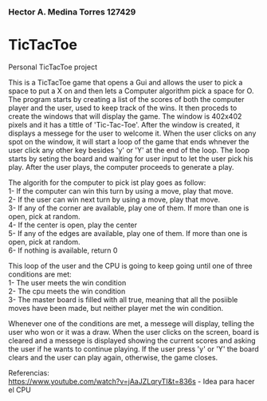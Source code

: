 ### Hector A. Medina Torres  127429  
# TicTacToe
Personal TicTacToe project  
  
This is a TicTacToe game that opens a Gui and allows the user to pick a space to put a X on and then lets a Computer algorithm pick a space for O. 
The program starts by creating a list of the scores of both the computer player and the user, used to keep track of the wins. It then proceds to 
create the windows that will display the game. The window is 402x402 pixels and it has a tittle of 'Tic-Tac-Toe'. After the window is created, it 
displays a messege for the user to welcome it. When the user clicks on any spot on the window, it will start a loop of the game that ends whnever 
the user click any other key besides 'y' or 'Y' at the end of the loop. The loop starts by seting the board and waiting for user input to let the 
user pick his play. After the user plays, the computer proceeds to generate a play.   

The algorith for the computer to pick ist play goes as follow:  
1- If the computer can win this turn by using a move, play that move.  
2- If the user can win next turn by using a move, play that move.  
3- If any of the corner are available, play one of them. If more than one is open, pick at random.  
4- If the center is open, play the center  
5- If any  of the edges are available, play one of them. If more than one is open, pick at random.  
6- If nothing is available, return 0  

This loop of the user and the CPU is going to keep going until one of three conditions are met:  
1- The user meets the win condition  
2- The cpu meets the win condition  
3- The master board is filled with all true, meaning that all the posiible moves have been made, but neither player met the win condition.  

Whenever one of the conditions are met, a messege will display, telling the user who won or it was a draw. When the user clicks on the screen, 
board is cleared and a messege is displayed showing the current scores and asking the user if he wants to continue playing. If the user press
'y' or 'Y' the board clears and the user can play again, otherwise, the game closes.  
  
  
  Referencias:  
  https://www.youtube.com/watch?v=jAaJZLqryTI&t=836s - Idea para hacer el CPU
